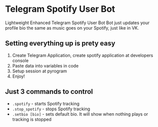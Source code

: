 # Telegram Spotify User Bot
Lightweight Enhanced Telegram Spotify User Bot
Bot just updates your profile bio the same as music goes on your Spotify, just like in VK.
## Setting everything up is prety easy
1. Create Telegram Application, create spotify application at developers console
2. Paste data into variables in code
3. Setup session at pyrogram
4. Enjoy!
## Just 3 commands to control
- `.spotify` - starts Spotify tracking
- `.stop_spotify` - stops Spotify tracking
- `.setbio [bio]` - sets default bio. It will show when nothing plays or tracking is stopped
